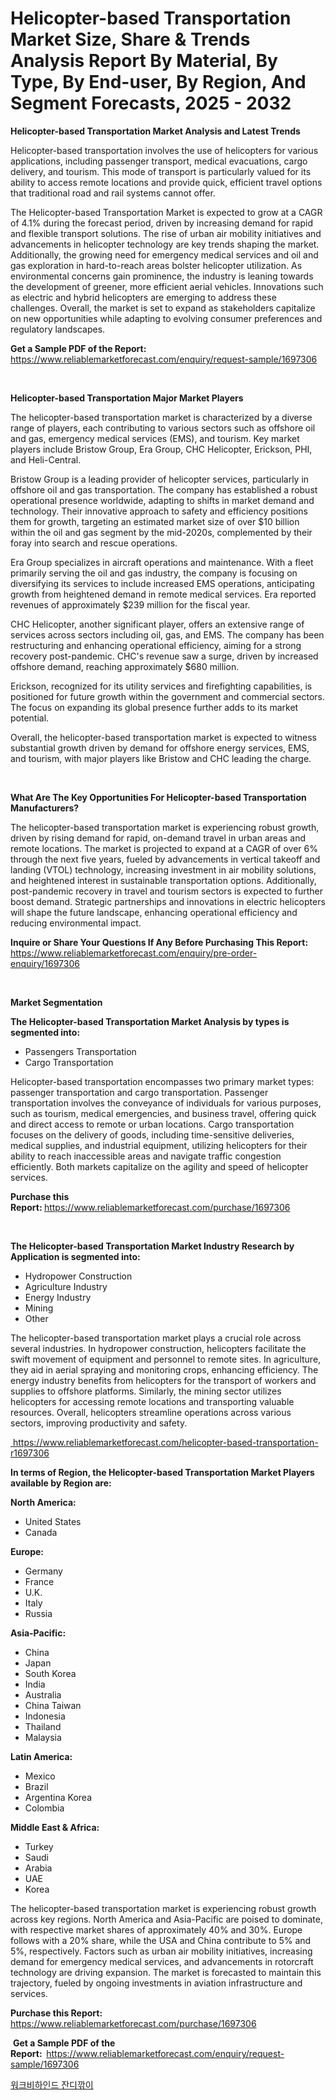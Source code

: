 <p><h1>Helicopter-based Transportation Market Size, Share & Trends Analysis Report By Material, By Type, By End-user, By Region, And Segment Forecasts, 2025 - 2032</h1></p><p><strong>Helicopter-based Transportation Market Analysis and Latest Trends</strong></p>
<p><p>Helicopter-based transportation involves the use of helicopters for various applications, including passenger transport, medical evacuations, cargo delivery, and tourism. This mode of transport is particularly valued for its ability to access remote locations and provide quick, efficient travel options that traditional road and rail systems cannot offer. </p><p>The Helicopter-based Transportation Market is expected to grow at a CAGR of 4.1% during the forecast period, driven by increasing demand for rapid and flexible transport solutions. The rise of urban air mobility initiatives and advancements in helicopter technology are key trends shaping the market. Additionally, the growing need for emergency medical services and oil and gas exploration in hard-to-reach areas bolster helicopter utilization. As environmental concerns gain prominence, the industry is leaning towards the development of greener, more efficient aerial vehicles. Innovations such as electric and hybrid helicopters are emerging to address these challenges. Overall, the market is set to expand as stakeholders capitalize on new opportunities while adapting to evolving consumer preferences and regulatory landscapes.</p></p>
<p><strong>Get a Sample PDF of the Report:&nbsp;</strong> <a href="https://www.reliablemarketforecast.com/enquiry/request-sample/1697306?utm_campaign=1840&utm_medium=2&utm_source=Github&utm_content=ia&utm_term=09012025&utm_id=helicopter-based-transportation">https://www.reliablemarketforecast.com/enquiry/request-sample/1697306</a></p>
<p>&nbsp;</p>
<p><strong>Helicopter-based Transportation Major Market Players</strong></p>
<p><p>The helicopter-based transportation market is characterized by a diverse range of players, each contributing to various sectors such as offshore oil and gas, emergency medical services (EMS), and tourism. Key market players include Bristow Group, Era Group, CHC Helicopter, Erickson, PHI, and Heli-Central.</p><p>Bristow Group is a leading provider of helicopter services, particularly in offshore oil and gas transportation. The company has established a robust operational presence worldwide, adapting to shifts in market demand and technology. Their innovative approach to safety and efficiency positions them for growth, targeting an estimated market size of over $10 billion within the oil and gas segment by the mid-2020s, complemented by their foray into search and rescue operations.</p><p>Era Group specializes in aircraft operations and maintenance. With a fleet primarily serving the oil and gas industry, the company is focusing on diversifying its services to include increased EMS operations, anticipating growth from heightened demand in remote medical services. Era reported revenues of approximately $239 million for the fiscal year.</p><p>CHC Helicopter, another significant player, offers an extensive range of services across sectors including oil, gas, and EMS. The company has been restructuring and enhancing operational efficiency, aiming for a strong recovery post-pandemic. CHC's revenue saw a surge, driven by increased offshore demand, reaching approximately $680 million.</p><p>Erickson, recognized for its utility services and firefighting capabilities, is positioned for future growth within the government and commercial sectors. The focus on expanding its global presence further adds to its market potential.</p><p>Overall, the helicopter-based transportation market is expected to witness substantial growth driven by demand for offshore energy services, EMS, and tourism, with major players like Bristow and CHC leading the charge.</p></p>
<p>&nbsp;</p>
<p><strong>What Are The Key Opportunities For Helicopter-based Transportation Manufacturers?</strong></p>
<p><p>The helicopter-based transportation market is experiencing robust growth, driven by rising demand for rapid, on-demand travel in urban areas and remote locations. The market is projected to expand at a CAGR of over 6% through the next five years, fueled by advancements in vertical takeoff and landing (VTOL) technology, increasing investment in air mobility solutions, and heightened interest in sustainable transportation options. Additionally, post-pandemic recovery in travel and tourism sectors is expected to further boost demand. Strategic partnerships and innovations in electric helicopters will shape the future landscape, enhancing operational efficiency and reducing environmental impact.</p></p>
<p><strong>Inquire or Share Your Questions If Any Before Purchasing This Report:</strong> <a href="https://www.reliablemarketforecast.com/enquiry/pre-order-enquiry/1697306?utm_campaign=1840&utm_medium=2&utm_source=Github&utm_content=ia&utm_term=09012025&utm_id=helicopter-based-transportation">https://www.reliablemarketforecast.com/enquiry/pre-order-enquiry/1697306</a></p>
<p>&nbsp;</p>
<p><strong>Market Segmentation</strong></p>
<p><strong>The Helicopter-based Transportation Market Analysis by types is segmented into:</strong></p>
<p><ul><li>Passengers Transportation</li><li>Cargo Transportation</li></ul></p>
<p><p>Helicopter-based transportation encompasses two primary market types: passenger transportation and cargo transportation. Passenger transportation involves the conveyance of individuals for various purposes, such as tourism, medical emergencies, and business travel, offering quick and direct access to remote or urban locations. Cargo transportation focuses on the delivery of goods, including time-sensitive deliveries, medical supplies, and industrial equipment, utilizing helicopters for their ability to reach inaccessible areas and navigate traffic congestion efficiently. Both markets capitalize on the agility and speed of helicopter services.</p></p>
<p><strong>Purchase this Report:&nbsp;</strong><a href="https://www.reliablemarketforecast.com/purchase/1697306?utm_campaign=1840&utm_medium=2&utm_source=Github&utm_content=ia&utm_term=09012025&utm_id=helicopter-based-transportation">https://www.reliablemarketforecast.com/purchase/1697306</a></p>
<p>&nbsp;</p>
<p><strong>The Helicopter-based Transportation Market Industry Research by Application is segmented into:</strong></p>
<p><ul><li>Hydropower Construction</li><li>Agriculture Industry</li><li>Energy Industry</li><li>Mining</li><li>Other</li></ul></p>
<p><p>The helicopter-based transportation market plays a crucial role across several industries. In hydropower construction, helicopters facilitate the swift movement of equipment and personnel to remote sites. In agriculture, they aid in aerial spraying and monitoring crops, enhancing efficiency. The energy industry benefits from helicopters for the transport of workers and supplies to offshore platforms. Similarly, the mining sector utilizes helicopters for accessing remote locations and transporting valuable resources. Overall, helicopters streamline operations across various sectors, improving productivity and safety.</p></p>
<p><a href="https://www.reliablemarketforecast.com/helicopter-based-transportation-r1697306?utm_campaign=1840&utm_medium=2&utm_source=Github&utm_content=ia&utm_term=09012025&utm_id=helicopter-based-transportation">&nbsp;https://www.reliablemarketforecast.com/helicopter-based-transportation-r1697306</a></p>
<p><strong>In terms of Region, the Helicopter-based Transportation Market Players available by Region are:</strong></p>
<p>
    <p> <strong> North America: </strong>
        <ul>
            <li>United States</li>
            <li>Canada</li>
        </ul>
        </p> 
    <p> <strong> Europe: </strong>
        <ul>
            <li>Germany</li>
            <li>France</li>
            <li>U.K.</li>
            <li>Italy</li>
            <li>Russia</li>
        </ul>
        </p> 
    <p> <strong> Asia-Pacific: </strong>
        <ul>
            <li>China</li>
            <li>Japan</li>
            <li>South Korea</li>
            <li>India</li>
            <li>Australia</li>
            <li>China Taiwan</li>
            <li>Indonesia</li>
            <li>Thailand</li>
            <li>Malaysia</li>
        </ul>
        </p> 
    <p> <strong> Latin America: </strong>
        <ul>
            <li>Mexico</li>
            <li>Brazil</li>
            <li>Argentina Korea</li>
            <li>Colombia</li>
        </ul>
        </p> 
    <p> <strong> Middle East & Africa: </strong>
        <ul>
            <li>Turkey</li>
            <li>Saudi</li>
            <li>Arabia</li>
            <li>UAE</li>
            <li>Korea</li>
        </ul>
    </p>
    </p>
<p><p>The helicopter-based transportation market is experiencing robust growth across key regions. North America and Asia-Pacific are poised to dominate, with respective market shares of approximately 40% and 30%. Europe follows with a 20% share, while the USA and China contribute to 5% and 5%, respectively. Factors such as urban air mobility initiatives, increasing demand for emergency medical services, and advancements in rotorcraft technology are driving expansion. The market is forecasted to maintain this trajectory, fueled by ongoing investments in aviation infrastructure and services.</p></p>
<p><strong>Purchase this Report: </strong><a href="https://www.reliablemarketforecast.com/purchase/1697306?utm_campaign=1840&utm_medium=2&utm_source=Github&utm_content=ia&utm_term=09012025&utm_id=helicopter-based-transportation">https://www.reliablemarketforecast.com/purchase/1697306</a></p>
<p>&nbsp;<strong>Get a Sample PDF of the Report:&nbsp;&nbsp;</strong><a href="https://www.reliablemarketforecast.com/enquiry/request-sample/1697306?utm_campaign=1840&utm_medium=2&utm_source=Github&utm_content=ia&utm_term=09012025&utm_id=helicopter-based-transportation">https://www.reliablemarketforecast.com/enquiry/request-sample/1697306</a></p>
<p><strong></strong></p>
<p><p><a href="https://github.com/laholand/Market-Research-Report-List-6/blob/main/370621929793.md?utm_campaign=1840&utm_medium=2&utm_source=Github&utm_content=ia&utm_term=09012025&utm_id=helicopter-based-transportation">워크비하인드 잔디깎이</a></p></p>